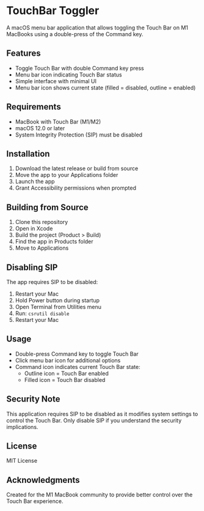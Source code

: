 # TouchBar Toggler

A macOS menu bar application that allows toggling the Touch Bar on M1 MacBooks using a double-press of the Command key.

## Features

- Toggle Touch Bar with double Command key press
- Menu bar icon indicating Touch Bar status
- Simple interface with minimal UI
- Menu bar icon shows current state (filled = disabled, outline = enabled)

## Requirements

- MacBook with Touch Bar (M1/M2)
- macOS 12.0 or later
- System Integrity Protection (SIP) must be disabled

## Installation

1. Download the latest release or build from source
2. Move the app to your Applications folder
3. Launch the app
4. Grant Accessibility permissions when prompted

## Building from Source

1. Clone this repository
2. Open in Xcode
3. Build the project (Product > Build)
4. Find the app in Products folder
5. Move to Applications

## Disabling SIP

The app requires SIP to be disabled:

1. Restart your Mac
2. Hold Power button during startup
3. Open Terminal from Utilities menu
4. Run: `csrutil disable`
5. Restart your Mac

## Usage

- Double-press Command key to toggle Touch Bar
- Click menu bar icon for additional options
- Command icon indicates current Touch Bar state:
  - Outline icon = Touch Bar enabled
  - Filled icon = Touch Bar disabled

## Security Note

This application requires SIP to be disabled as it modifies system settings to control the Touch Bar. Only disable SIP if you understand the security implications.

## License

MIT License

## Acknowledgments

Created for the M1 MacBook community to provide better control over the Touch Bar experience.
